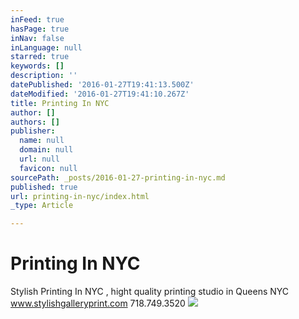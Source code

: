```yaml
---
inFeed: true
hasPage: true
inNav: false
inLanguage: null
starred: true
keywords: []
description: ''
datePublished: '2016-01-27T19:41:13.500Z'
dateModified: '2016-01-27T19:41:10.267Z'
title: Printing In NYC
author: []
authors: []
publisher:
  name: null
  domain: null
  url: null
  favicon: null
sourcePath: _posts/2016-01-27-printing-in-nyc.md
published: true
url: printing-in-nyc/index.html
_type: Article

---
```

# Printing In NYC

Stylish Printing In NYC , hight quality printing studio in Queens NYC www.stylishgalleryprint.com   718.749.3520
![](https://the-grid-user-content.s3-us-west-2.amazonaws.com/19e3bd6c-71c6-470f-8c0a-1d12f55ce2f3.jpg)

#